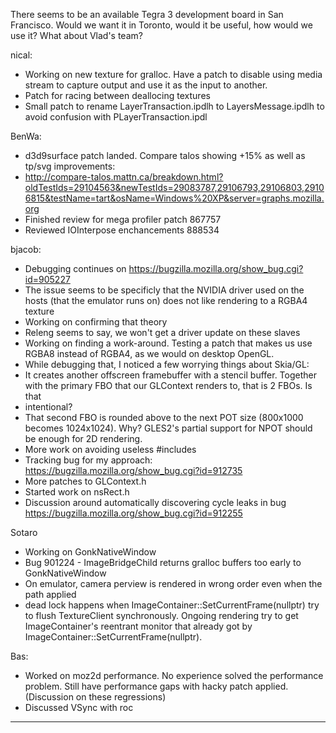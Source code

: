 There seems to be an available Tegra 3 development board in San Francisco.  Would we want it in Toronto, would it be useful, how would we use it?  What about Vlad's team?


nical:
* Working on new texture for gralloc. Have a patch to disable using media stream to capture output and use it as the input to another.
* Patch for racing between deallocing textures
* Small patch to rename LayerTransaction.ipdlh to LayersMessage.ipdlh to avoid confusion with PLayerTransaction.ipdl

BenWa:
* d3d9surface patch landed. Compare talos showing +15% as well as tp/svg improvements:
* http://compare-talos.mattn.ca/breakdown.html?oldTestIds=29104563&newTestIds=29083787,29106793,29106803,29106815&testName=tart&osName=Windows%20XP&server=graphs.mozilla.org
* Finished review for mega profiler patch 867757
* Reviewed IOInterpose enchancements 888534

bjacob:
* Debugging continues on https://bugzilla.mozilla.org/show_bug.cgi?id=905227
* The issue seems to be specificly that the NVIDIA driver used on the hosts (that the emulator runs on) does not like rendering to a RGBA4 texture
* Working on confirming that theory
* Releng seems to say, we won't get a driver update on these slaves
* Working on finding a work-around. Testing a patch that makes us use RGBA8 instead of RGBA4, as we would on desktop OpenGL.
* While debugging that, I noticed a few worrying things about Skia/GL:
* It creates another offscreen framebuffer with a stencil buffer. Together with the primary FBO that our GLContext renders to, that is 2 FBOs. Is that
* intentional?
* That second FBO is rounded above to the next POT size (800x1000 becomes 1024x1024). Why? GLES2's partial support for NPOT should be enough for 2D rendering.
* More work on avoiding useless #includes
* Tracking bug for my approach: https://bugzilla.mozilla.org/show_bug.cgi?id=912735
* More patches to GLContext.h
* Started work on nsRect.h
* Discussion around automatically discovering cycle leaks in bug https://bugzilla.mozilla.org/show_bug.cgi?id=912255

Sotaro
* Working on GonkNativeWindow
* Bug 901224 - ImageBridgeChild returns gralloc buffers too early to GonkNativeWindow
* On emulator, camera perview is rendered in wrong order even when the path applied
* dead lock happens when ImageContainer::SetCurrentFrame(nullptr) try to flush TextureClient synchronously. Ongoing rendering try to get ImageContainer's reentrant monitor that already got by ImageContainer::SetCurrentFrame(nullptr).

Bas:
* Worked on moz2d performance. No experience solved the performance problem. Still have performance gaps with hacky patch applied. (Discussion on these regressions)
* Discussed VSync with roc

________________



